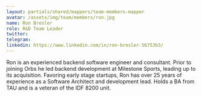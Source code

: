 ```yaml
---
layout: partials/shared/mappers/team-members-mapper
avatar: /assets/img/team/members/ron.jpg
name: Ron Bresler
role: R&D Team Leader
twitter:
telegram:
linkedin: https://www.linkedin.com/in/ron-bresler-56753b3/
---
```


Ron is an experienced backend software engineer and consultant. Prior to joining Orbs he led backend development at Milestone Sports, leading up to its acquisition. Favoring early stage startups, Ron has over 25 years of experience as a Software Architect and development lead. Holds a BA from TAU and is a veteran of the IDF 8200 unit.
